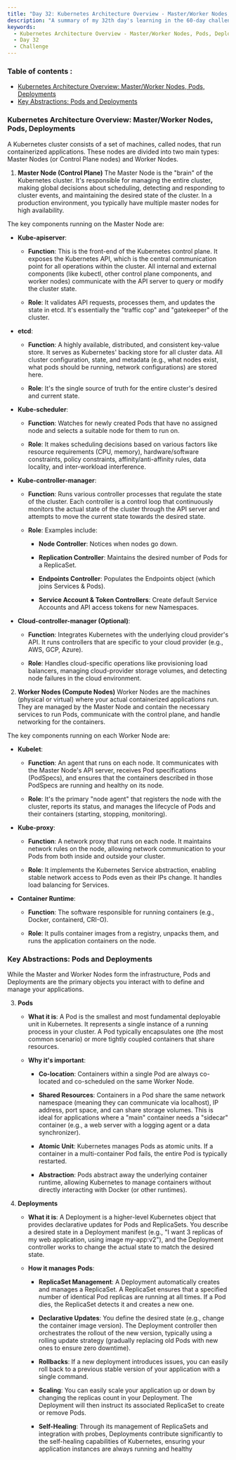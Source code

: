 ```yaml
---
title: "Day 32: Kubernetes Architecture Overview - Master/Worker Nodes, Pods, Deployments"
description: "A summary of my 32th day's learning in the 60-day challenge, Kubernetes Architecture Overview - Master/Worker Nodes, Pods, Deployments"
keywords:
  - Kubernetes Architecture Overview - Master/Worker Nodes, Pods, Deployments
  - Day 32
  - Challenge
---
```


### Table of contents :
- [Kubernetes Architecture Overview: Master/Worker Nodes, Pods, Deployments](#kubernetes-architecture-overview-masterworker-nodes-pods-deployments)
- [Key Abstractions: Pods and Deployments](#key-abstractions-pods-and-deployments)


### Kubernetes Architecture Overview: Master/Worker Nodes, Pods, Deployments
A Kubernetes cluster consists of a set of machines, called nodes, that run containerized applications. These nodes are divided into two main types: Master Nodes (or Control Plane nodes) and Worker Nodes.

1. **Master Node (Control Plane)**
The Master Node is the "brain" of the Kubernetes cluster. It's responsible for managing the entire cluster, making global decisions about scheduling, detecting and responding to cluster events, and maintaining the desired state of the cluster. In a production environment, you typically have multiple master nodes for high availability.

The key components running on the Master Node are:

   - **Kube-apiserver**:

      - **Function**: This is the front-end of the Kubernetes control plane. It exposes the Kubernetes API, which is the central communication point for all operations within the cluster. All internal and external components (like kubectl, other control plane components, and worker nodes) communicate with the API server to query or modify the cluster state.

      - **Role**: It validates API requests, processes them, and updates the state in etcd. It's essentially the "traffic cop" and "gatekeeper" of the cluster.

   - **etcd**:

      - **Function**: A highly available, distributed, and consistent key-value store. It serves as Kubernetes' backing store for all cluster data. All cluster configuration, state, and metadata (e.g., what nodes exist, what pods should be running, network configurations) are stored here.

      - **Role**: It's the single source of truth for the entire cluster's desired and current state.

   - **Kube-scheduler**:

      - **Function**: Watches for newly created Pods that have no assigned node and selects a suitable node for them to run on.

      - **Role**: It makes scheduling decisions based on various factors like resource requirements (CPU, memory), hardware/software constraints, policy constraints, affinity/anti-affinity rules, data locality, and inter-workload interference.

   - **Kube-controller-manager**:

      - **Function**: Runs various controller processes that regulate the state of the cluster. Each controller is a control loop that continuously monitors the actual state of the cluster through the API server and attempts to move the current state towards the desired state.

      - **Role**: Examples include:

         - **Node Controller**: Notices when nodes go down.

         - **Replication Controller**: Maintains the desired number of Pods for a ReplicaSet.

         - **Endpoints Controller**: Populates the Endpoints object (which joins Services & Pods).

         - **Service Account & Token Controllers**: Create default Service Accounts and API access tokens for new Namespaces.

   - **Cloud-controller-manager (Optional)**:

      - **Function**: Integrates Kubernetes with the underlying cloud provider's API. It runs controllers that are specific to your cloud provider (e.g., AWS, GCP, Azure).

      - **Role**: Handles cloud-specific operations like provisioning load balancers, managing cloud-provider storage volumes, and detecting node failures in the cloud environment.

2. **Worker Nodes (Compute Nodes)**
Worker Nodes are the machines (physical or virtual) where your actual containerized applications run. They are managed by the Master Node and contain the necessary services to run Pods, communicate with the control plane, and handle networking for the containers.

The key components running on each Worker Node are:

   - **Kubelet**:

      - **Function**: An agent that runs on each node. It communicates with the Master Node's API server, receives Pod specifications (PodSpecs), and ensures that the containers described in those PodSpecs are running and healthy on its node.

      - **Role**: It's the primary "node agent" that registers the node with the cluster, reports its status, and manages the lifecycle of Pods and their containers (starting, stopping, monitoring).

   - **Kube-proxy**:

      - **Function**: A network proxy that runs on each node. It maintains network rules on the node, allowing network communication to your Pods from both inside and outside your cluster.

      - **Role**: It implements the Kubernetes Service abstraction, enabling stable network access to Pods even as their IPs change. It handles load balancing for Services.

   - **Container Runtime**:

      - **Function**: The software responsible for running containers (e.g., Docker, containerd, CRI-O).

      - **Role**: It pulls container images from a registry, unpacks them, and runs the application containers on the node.

### Key Abstractions: Pods and Deployments
While the Master and Worker Nodes form the infrastructure, Pods and Deployments are the primary objects you interact with to define and manage your applications.

3. **Pods**
   - **What it is**: A Pod is the smallest and most fundamental deployable unit in Kubernetes. It represents a single instance of a running process in your cluster. A Pod typically encapsulates one (the most common scenario) or more tightly coupled containers that share resources.

   - **Why it's important**:

      - **Co-location**: Containers within a single Pod are always co-located and co-scheduled on the same Worker Node.

      - **Shared Resources**: Containers in a Pod share the same network namespace (meaning they can communicate via localhost), IP address, port space, and can share storage volumes. This is ideal for applications where a "main" container needs a "sidecar" container (e.g., a web server with a logging agent or a data synchronizer).

      - **Atomic Unit**: Kubernetes manages Pods as atomic units. If a container in a multi-container Pod fails, the entire Pod is typically restarted.

      - **Abstraction**: Pods abstract away the underlying container runtime, allowing Kubernetes to manage containers without directly interacting with Docker (or other runtimes).

4. **Deployments**
   - **What it is**: A Deployment is a higher-level Kubernetes object that provides declarative updates for Pods and ReplicaSets. You describe a desired state in a Deployment manifest (e.g., "I want 3 replicas of my web application, using image my-app:v2"), and the Deployment controller works to change the actual state to match the desired state.

   - **How it manages Pods**:

      - **ReplicaSet Management**: A Deployment automatically creates and manages a ReplicaSet. A ReplicaSet ensures that a specified number of identical Pod replicas are running at all times. If a Pod dies, the ReplicaSet detects it and creates a new one.

      - **Declarative Updates**: You define the desired state (e.g., change the container image version). The Deployment controller then orchestrates the rollout of the new version, typically using a rolling update strategy (gradually replacing old Pods with new ones to ensure zero downtime).

      - **Rollbacks**: If a new deployment introduces issues, you can easily roll back to a previous stable version of your application with a single command.

      - **Scaling**: You can easily scale your application up or down by changing the replicas count in your Deployment. The Deployment will then instruct its associated ReplicaSet to create or remove Pods.

      - **Self-Healing**: Through its management of ReplicaSets and integration with probes, Deployments contribute significantly to the self-healing capabilities of Kubernetes, ensuring your application instances are always running and healthy